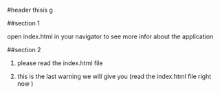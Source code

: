 #header
thisis g

##section 1

open index.html in your navigator to see more infor about the application 

##section 2

1. please read the index.html file 
2) this is the last warning we will give you (read the index.html file right now )

